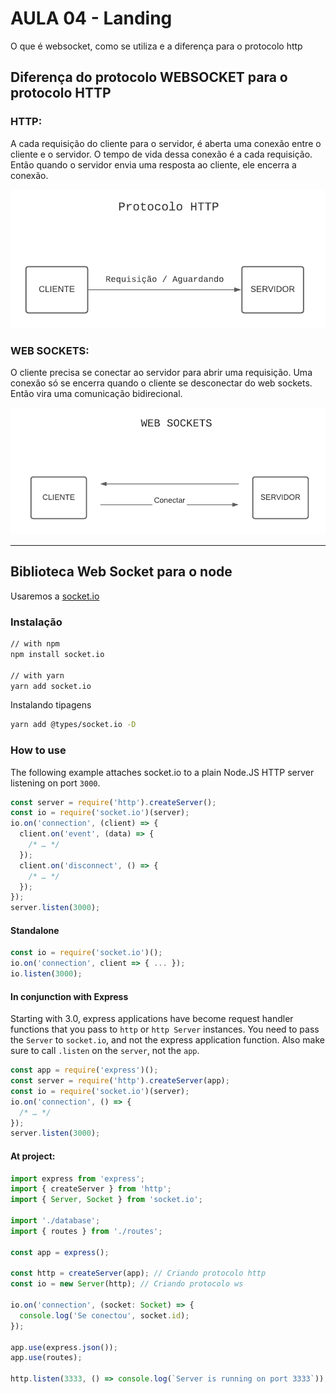 # AULA 04 - Landing

O que é websocket, como se utiliza e a diferença para o protocolo http

## Diferença do protocolo WEBSOCKET para o protocolo HTTP

### **HTTP**:

A cada requisição do cliente para o servidor, é aberta uma conexão entre o cliente e o servidor. O tempo de vida dessa conexão é a cada requisição. Então quando o servidor envia uma resposta ao cliente, ele encerra a conexão.

![http](../.readme-folder/landing/http.png)

### **WEB SOCKETS**:

O cliente precisa se conectar ao servidor para abrir uma requisição. Uma conexão só se encerra quando o cliente se desconectar do web sockets. Então vira uma comunicação bidirecional.

![web sockets](../.readme-folder/landing/websockets.png)

---

## Biblioteca Web Socket para o node

Usaremos a [socket.io](https://www.npmjs.com/package/socket.io)

### Instalação

```bash
// with npm
npm install socket.io

// with yarn
yarn add socket.io
```

Instalando tipagens

```bash
yarn add @types/socket.io -D
```

### How to use

The following example attaches socket.io to a plain Node.JS HTTP server listening on port `3000`.

```ts
const server = require('http').createServer();
const io = require('socket.io')(server);
io.on('connection', (client) => {
  client.on('event', (data) => {
    /* … */
  });
  client.on('disconnect', () => {
    /* … */
  });
});
server.listen(3000);
```

#### Standalone

```ts
const io = require('socket.io')();
io.on('connection', client => { ... });
io.listen(3000);
```

#### In conjunction with Express

Starting with 3.0, express applications have become request handler functions that you pass to `http` or `http Server` instances. You need to pass the `Server` to `socket.io`, and not the express application function. Also make sure to call `.listen` on the `server`, not the `app`.

```ts
const app = require('express')();
const server = require('http').createServer(app);
const io = require('socket.io')(server);
io.on('connection', () => {
  /* … */
});
server.listen(3000);
```

#### **At project**:

```ts
import express from 'express';
import { createServer } from 'http';
import { Server, Socket } from 'socket.io';

import './database';
import { routes } from './routes';

const app = express();

const http = createServer(app); // Criando protocolo http
const io = new Server(http); // Criando protocolo ws

io.on('connection', (socket: Socket) => {
  console.log('Se conectou', socket.id);
});

app.use(express.json());
app.use(routes);

http.listen(3333, () => console.log(`Server is running on port 3333`));
```
